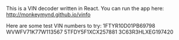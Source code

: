 This is a VIN decoder written in React. You can run the app here: http://monkeymynd.github.io/vinfo

Here are some test VIN numbers to try:
1FTYR10D01PB69798
WVWFV71K77W113567
5TFDY5F1XCX257881
3C63R3HLXEG197420
